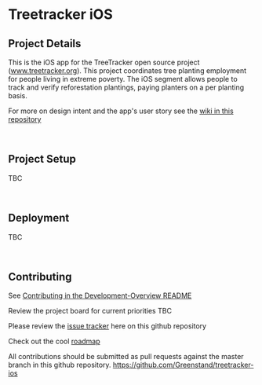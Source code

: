 # Treetracker iOS

## Project Details

This is the iOS app for the TreeTracker open source project (www.treetracker.org).
This project coordinates tree planting employment for people living in extreme poverty.
The iOS segment allows people to track and verify reforestation plantings,
paying planters on a per planting basis.

For more on design intent and the app's user story see the [wiki in this repository](https://github.com/Greenstand/treetracker-android/wiki/User-Story)

&nbsp;
&nbsp;

## Project Setup
TBC

&nbsp;
&nbsp;

## Deployment
TBC

&nbsp;
&nbsp;

## Contributing

See [Contributing in the Development-Overview README](https://github.com/Greenstand/Development-Overview/blob/master/README.md)

Review the project board for current priorities TBC

Please review the [issue tracker](https://github.com/Greenstand/treetracker-ios/issues) here on this github repository

Check out the cool [roadmap](https://github.com/Greenstand/Development-Overview/blob/master/Roadmap.md)

All contributions should be submitted as pull requests against the master branch in this github repository. https://github.com/Greenstand/treetracker-ios
